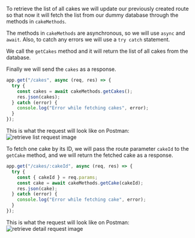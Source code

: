 To retrieve the list of all cakes we will update our previously created route so that now it will fetch the list from our dummy database through the methods in `cakeMethods`.

The methods in `cakeMethods` are asynchronous, so we will use `async` and `await`. Also, to catch any errors we will use a `try catch` statement.

We call the `getCakes` method and it will return the list of all cakes from the database.

Finally we will send the `cakes` as a response.

```javascript
app.get("/cakes", async (req, res) => {
  try {
    const cakes = await cakeMethods.getCakes();
    res.json(cakes);
  } catch (error) {
    console.log("Error while fetching cakes", error);
  }
});
```

This is what the request will look like on Postman:
![retrieve list request image](https://i.imgur.com/3B86ZGh.png)

To fetch one cake by its ID, we will pass the route parameter `cakeId` to the `getCake` method, and we will return the fetched cake as a response.

```javascript
app.get("/cakes/:cakeId", async (req, res) => {
  try {
    const { cakeId } = req.params;
    const cake = await cakeMethods.getCake(cakeId);
    res.json(cake);
  } catch (error) {
    console.log("Error while fetching cake", error);
  }
});
```

This is what the request will look like on Postman:
![retrieve detail request image](https://i.imgur.com/ofHJheg.png)
